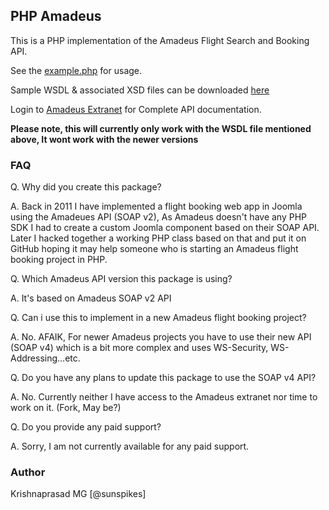 ## PHP Amadeus

This is a PHP implementation of the Amadeus Flight Search and Booking API.

See the [example.php](https://github.com/sunspikes/PHP-Amadeus/blob/master/example.php) for usage.

Sample WSDL & associated XSD files can be downloaded [here](https://www.dropbox.com/s/kybqutuxmjc2uz4/wsdl.zip)

Login to [Amadeus Extranet](https://extranets.us.amadeus.com) for Complete API documentation.

**Please note, this will currently only work with the WSDL file mentioned above, It wont work with the newer versions**

### FAQ

Q. Why did you create this package?

A. Back in 2011 I have implemented a flight booking web app in Joomla using the Amadeues API (SOAP v2), As Amadeus doesn't have any PHP SDK I had to create a custom Joomla component based on their SOAP API. Later I hacked together a working PHP class based on that and put it on GitHub hoping it may help someone who is starting an Amadeus flight booking project in PHP.

Q. Which Amadeus API version this package is using?

A. It's based on Amadeus SOAP v2 API

Q. Can i use this to implement in a new Amadeus flight booking project?

A. No. AFAIK, For newer Amadeus projects you have to use their new API (SOAP v4) which is a bit more complex and uses WS-Security, WS-Addressing...etc.

Q. Do you have any plans to update this package to use the SOAP v4 API?

A. No. Currently neither I have access to the Amadeus extranet nor time to work on it. (Fork, May be?)

Q. Do you provide any paid support?

A. Sorry, I am not currently available for any paid support.

### Author

Krishnaprasad MG [@sunspikes]
